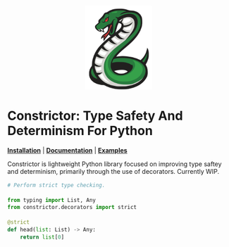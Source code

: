 <div align=center>
	<img src='https://github.com/oelin/constrictor/blob/main/images/constrictor.svg' width=30%>
</div>


# Constrictor: Type Safety And Determinism For Python

[**Installation**](#) | [**Documentation**](#) | [**Examples**](#) 

Constrictor is lightweight Python library focused on improving type saftey and determinism, primarily through the use of decorators. Currently WIP. 


```py
# Perform strict type checking.

from typing import List, Any
from constrictor.decorators import strict

@strict
def head(list: List) -> Any:
	return list[0]
```
